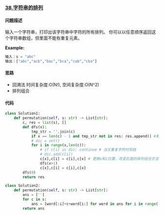 ### [38.字符串的排列](https://leetcode-cn.com/problems/zi-fu-chuan-de-pai-lie-lcof/)

#### 问题描述
输入一个字符串，打印出该字符串中字符的所有排列。
你可以以任意顺序返回这个字符串数组，但里面不能有重复元素。

**Example:**
```python
输入：s = "abc"
输出：["abc","acb","bac","bca","cab","cba"]
```

#### 思路
- 回溯法 时间复杂度:O(N!), 空间复杂度:O(N^2)
- 排列组合
#### 代码

```python
class Solution1:
    def permutation(self, s: str) -> List[str]:
        c, res = list(s), []
        def dfs(x):
            tmp_str = ''.join(c)
            if x == len(c) - 1 and tmp_str not in res: res.append() #剩最后一个未确定字符时保存该结果
            # dic = set()
            for i in range(x,len(c)):
                # if c[i] in dic: continue # 当又重复字符时剪枝
                # dic.add(c[i])
                c[x],c[i] = c[i],c[x] # 更换x和i位置，改变后面的排列组合方法
                dfs(x+1)
                c[x],c[i] = c[i],c[x]
        dfs(0)
        return res
```

```python
class Solution2:
    def permutation(self, s: str) -> List[str]:
        ans = ['']
        for c in s:
            ans = [word[:i]+c+word[i:] for word in ans for i in range((word+c).index(c)+1)] # (word+c).index(c)可排除重复的现象
        return ans
```